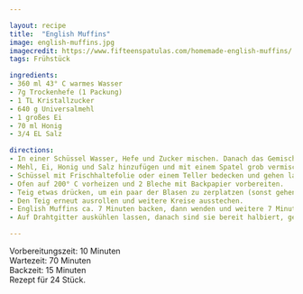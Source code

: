 ```yaml
---

layout: recipe
title:  "English Muffins"
image: english-muffins.jpg
imagecredit: https://www.fifteenspatulas.com/homemade-english-muffins/
tags: Frühstück

ingredients:
- 360 ml 43° C warmes Wasser
- 7g Trockenhefe (1 Packung)
- 1 TL Kristallzucker
- 640 g Universalmehl
- 1 großes Ei
- 70 ml Honig
- 3/4 EL Salz

directions:
- In einer Schüssel Wasser, Hefe und Zucker mischen. Danach das Gemisch 10 Minuten ziehen lassen bis es schäumt (Das bedeutet die Hefe ist aktiviert).
- Mehl, Ei, Honig und Salz hinzufügen und mit einem Spatel grob vermischen. Mit einem Mixer auf mittlerer bis niedriger Geschwindigkeit für ca. 10 Minuten mithilfe eines Knethakens kneten.
- Schüssel mit Frischhaltefolie oder einem Teller bedecken und gehen lassen, bis die Masse ungefähr doppelt so hoch ist. Das sollte etwa 1 Stunde dauern.
- Ofen auf 200° C vorheizen und 2 Bleche mit Backpapier vorbereiten.
- Teig etwas drücken, um ein paar der Blasen zu zerplatzen (sonst gehen die English Muffins zu sehr auf). Die Arbeitsfläche leicht mit Mehl bestreuen. Den Teig zu ca. 1-1,5 cm Dicke ausrollen und mit einer Form mit einem Durchmesser von ca. 7,5cm Kreise ausstechen. 
- Den Teig erneut ausrollen und weitere Kreise ausstechen.
- English Muffins ca. 7 Minuten backen, dann wenden und weitere 7 Minuten backen.
- Auf Drahtgitter auskühlen lassen, danach sind sie bereit halbiert, getoastet und mit Butter oder Marmelade bestrichen zu werden. 

---
```


Vorbereitungszeit: 10 Minuten  
Wartezeit: 70 Minuten  
Backzeit: 15 Minuten  
Rezept für 24 Stück.
